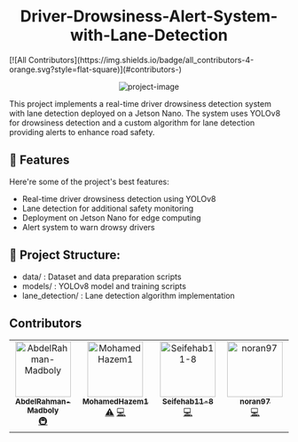 <h1 align="center" id="title">Driver-Drowsiness-Alert-System-with-Lane-Detection</h1>
<!-- ALL-CONTRIBUTORS-BADGE:START - Do not remove or modify this section -->
[![All Contributors](https://img.shields.io/badge/all_contributors-4-orange.svg?style=flat-square)](#contributors-)
<!-- ALL-CONTRIBUTORS-BADGE:END -->

<p align="center"><img src="" alt="project-image"></p>

<p id="description">This project implements a real-time driver drowsiness detection system with lane detection deployed on a Jetson Nano. The system uses YOLOv8 for drowsiness detection and a custom algorithm for lane detection providing alerts to enhance road safety.</p>

  
  
<h2>🧐 Features</h2>

Here're some of the project's best features:

*   Real-time driver drowsiness detection using YOLOv8
*   Lane detection for additional safety monitoring
*   Deployment on Jetson Nano for edge computing
*   Alert system to warn drowsy drivers

<h2>🤔 Project Structure:</h2>

* data/ : Dataset and data preparation scripts 
* models/ : YOLOv8 model and training scripts
* lane\_detection/ : Lane detection algorithm implementation

## Contributors


<!-- ALL-CONTRIBUTORS-LIST:START - Do not remove or modify this section -->
<!-- prettier-ignore-start -->
<!-- markdownlint-disable -->
<table>
  <tbody>
    <tr>
      <td align="center" valign="top" width="14.28%"><a href="https://github.com/AbdelRahman-Madboly"><img src="https://avatars.githubusercontent.com/u/148654460?v=4?s=100" width="100px;" alt="AbdelRahman-Madboly"/><br /><sub><b>AbdelRahman-Madboly</b></sub></a><br /><a href="#infra-AbdelRahman-Madboly" title="Infrastructure (Hosting, Build-Tools, etc)">🚇</a></td>
      <td align="center" valign="top" width="14.28%"><a href="https://github.com/MohamedHazem1"><img src="https://avatars.githubusercontent.com/u/111206091?v=4?s=100" width="100px;" alt="MohamedHazem1"/><br /><sub><b>MohamedHazem1</b></sub></a><br /><a href="https://github.com/noran97/Driver-Drowsiness-Alert-System-with-Lane-Detection/commits?author=MohamedHazem1" title="Tests">⚠️</a> <a href="https://github.com/noran97/Driver-Drowsiness-Alert-System-with-Lane-Detection/commits?author=MohamedHazem1" title="Code">💻</a></td>
      <td align="center" valign="top" width="14.28%"><a href="https://github.com/Seifehab11-8"><img src="https://avatars.githubusercontent.com/u/160287704?v=4?s=100" width="100px;" alt="Seifehab11-8"/><br /><sub><b>Seifehab11-8</b></sub></a><br /><a href="https://github.com/noran97/Driver-Drowsiness-Alert-System-with-Lane-Detection/commits?author=Seifehab11-8" title="Code">💻</a></td>
      <td align="center" valign="top" width="14.28%"><a href="https://github.com/noran97"><img src="https://avatars.githubusercontent.com/u/99215076?v=4?s=100" width="100px;" alt="noran97"/><br /><sub><b>noran97</b></sub></a><br /><a href="https://github.com/noran97/Driver-Drowsiness-Alert-System-with-Lane-Detection/commits?author=noran97" title="Code">💻</a></td>
    </tr>
  </tbody>
</table>

<!-- markdownlint-restore -->
<!-- prettier-ignore-end -->

<!-- ALL-CONTRIBUTORS-LIST:END -->

